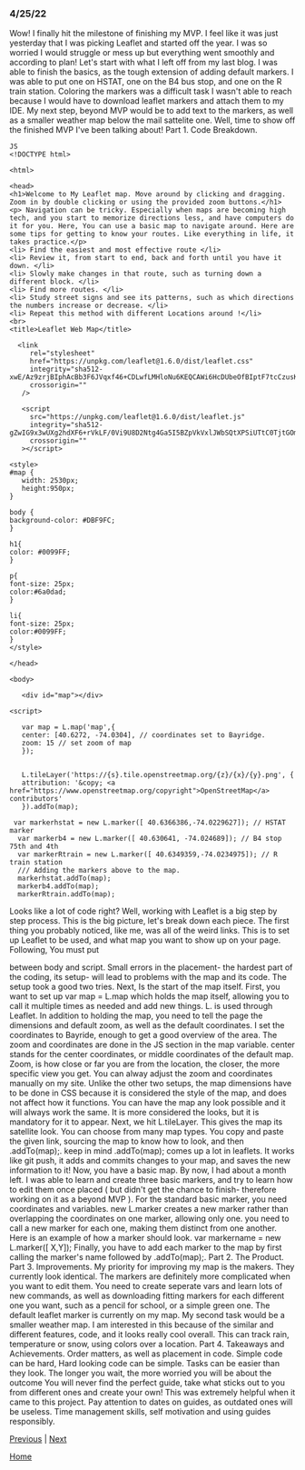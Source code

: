 ### 4/25/22

Wow! I finally hit the milestone of finishing my MVP. I feel like it was just yesterday that I was picking Leaflet and started off the year. I was so worried I would struggle or mess up but everything went smoothly and according to plan!
Let's start with what I left off from my last blog. I was able to finish the basics, as the tough extension of adding default markers. I was able to put one on HSTAT, one on the B4 bus stop, and one on the R train station. Coloring the markers was a difficult task I wasn't able to reach because I would have to download leaflet markers and attach them to my IDE. My next step, beyond MVP would be to add text to the markers, as well as a smaller weather map below the mail sattelite one.
Well, time to show off the finished MVP I've been talking about!
Part 1. Code Breakdown.

````
JS
<!DOCTYPE html>

<html>

<head>
<h1>Welcome to My Leaflet map. Move around by clicking and dragging. Zoom in by double clicking or using the provided zoom buttons.</h1>
<p> Navigation can be tricky. Especially when maps are becoming high tech, and you start to memorize directions less, and have computers do it for you. Here, You can use a basic map to navigate around. Here are some tips for getting to know your routes. Like everything in life, it takes practice.</p>
<li> Find the easiest and most effective route </li>
<li> Review it, from start to end, back and forth until you have it down. </li>
<li> Slowly make changes in that route, such as turning down a different block. </li>
<li> Find more routes. </li>
<li> Study street signs and see its patterns, such as which directions the numbers increase or decrease. </li>
<li> Repeat this method with different Locations around !</li>
<br>
<title>Leaflet Web Map</title>

  <link
     rel="stylesheet"
     href="https://unpkg.com/leaflet@1.6.0/dist/leaflet.css"
     integrity="sha512-xwE/Az9zrjBIphAcBb3F6JVqxf46+CDLwfLMHloNu6KEQCAWi6HcDUbeOfBIptF7tcCzusKFjFw2yuvEpDL9wQ=="
     crossorigin=""
   />

   <script
     src="https://unpkg.com/leaflet@1.6.0/dist/leaflet.js"
     integrity="sha512-gZwIG9x3wUXg2hdXF6+rVkLF/0Vi9U8D2Ntg4Ga5I5BZpVkVxlJWbSQtXPSiUTtC0TjtGOmxa1AJPuV0CPthew=="
     crossorigin=""
   ></script>

<style>
#map {
   width: 2530px;
   height:950px;
}

body {
background-color: #DBF9FC;
}

h1{
color: #0099FF;
}

p{
font-size: 25px;
color:#6a0dad;
}

li{
font-size: 25px;
color:#0099FF;
}
</style>

</head>

<body>

   <div id="map"></div>

<script>

   var map = L.map('map',{
   center: [40.6272, -74.0304], // coordinates set to Bayridge.
   zoom: 15 // set zoom of map
   });


   L.tileLayer('https://{s}.tile.openstreetmap.org/{z}/{x}/{y}.png', {
   attribution: '&copy; <a href="https://www.openstreetmap.org/copyright">OpenStreetMap</a> contributors'
   }).addTo(map);

 var markerhstat = new L.marker([ 40.6366386,-74.0229627]); // HSTAT marker
  var markerb4 = new L.marker([ 40.630641, -74.024689]); // B4 stop 75th and 4th
  var markerRtrain = new L.marker([ 40.6349359,-74.0234975]); // R train station
  /// Adding the markers above to the map.
  markerhstat.addTo(map);
  markerb4.addTo(map);
  markerRtrain.addTo(map);
 ````
Looks like a lot of code right? Well, working with Leaflet is a big step by step process. This is the big picture, let's break down each piece.
The first thing you probably noticed, like me, was all of the weird links. This is to set up Leaflet to be used, and what map you want to show up on your page. Following, You must put <div id="map"></div> between body and script. Small errors in the placement- the hardest part of the coding, its setup- will lead to problems with the map and its code. The setup took a good two tries.
Next, Is the start of the map itself. First, you want to set up var map = L.map which holds the map itself, allowing you to call it multiple times as needed and add new things. L. is used through Leaflet. In addition to holding the map, you need to tell the page the dimensions and default zoom, as well as the default coordinates. I set the coordinates to Bayride, enough to get a good overview of the area. The zoom and coordinates are done in the JS section in the map variable. center stands for the center coordinates, or middle coordinates of the default map. Zoom, is how close or far you are from the location, the closer, the more specific view you get. You can alway adjust the zoom and coordinates manually on my site. Unlike the other two setups, the map dimensions have to be done in CSS because it is considered the style of the map, and does not affect how it functions. You can have the map any look possible and it will always work the same. It is more considered the looks, but it is mandatory for it to appear.
Next, we hit L.tileLayer. This gives the map its satellite look. You can choose from many map types. You copy and paste the given link, sourcing the map to know how to look, and then .addTo(map);.
keep in mind .addTo(map); comes up a lot in leaflets. It works like git push, it adds and commits changes to your map, and saves the new information to it!
Now, you have a basic map. By now, I had about a month left. I was able to learn and create three basic markers, and try to learn how to edit them once placed ( but didn't get the chance to finish- therefore working on it as a beyond MVP ). For the standard basic marker, you need coordinates and variables. new L.marker creates a new marker rather than overlapping the coordinates on one marker, allowing only one. you need to call a new marker for each one, making them distinct from one another. Here is an example of how a marker should look. var markername = new L.marker([ X,Y]);
Finally, you have to add each marker to the map by first calling the marker's name followed by .addTo(map);.
Part 2. The Product.
Part 3. Improvements.
My priority for improving my map is the makers. They currently look identical. The markers are definitely more complicated when you want to edit them. You need to create seperate vars and learn lots of new commands, as well as downloading fitting markers for each different one you want, such as a pencil for school, or a simple green one. The default leaflet marker is currently on my map. My second task would be a smaller weather map. I am interested in this because of the similar and different features, code, and it looks really cool overall. This can track rain, temperature or snow, using colors over a location.
Part 4. Takeaways and Achievements.
Order matters, as well as placement in code.
Simple code can be hard, Hard looking code can be simple.
Tasks can be easier than they look.
The longer you wait, the more worried you will be about the outcome
You will never find the perfect guide, take what sticks out to you from different ones and create your own! This was extremely helpful when it came to this project.
Pay attention to dates on guides, as outdated ones will be useless.
Time management skills, self motivation and using guides responsibly.

</script>

</body>

</html>

[Previous](entry04.md) | [Next](entry06.md)

[Home](../README.md)
